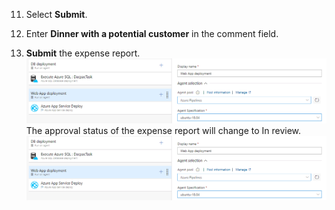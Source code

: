 11. Select **Submit**.

12. Enter **Dinner with a potential customer** in the comment field.

13. **Submit** the expense report.
![](/1804.PNG)
The approval status of the expense report will change to In review.
![](/1804.PNG)
